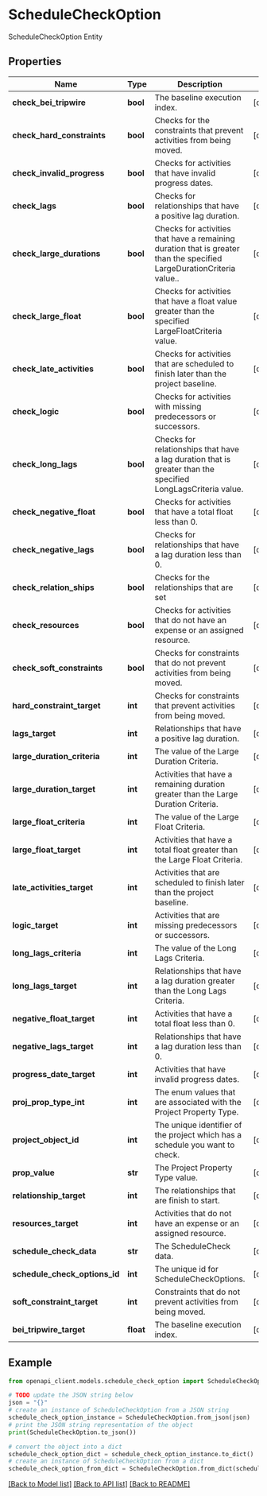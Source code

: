 # ScheduleCheckOption

ScheduleCheckOption Entity

## Properties

Name | Type | Description | Notes
------------ | ------------- | ------------- | -------------
**check_bei_tripwire** | **bool** | The baseline execution index. | [optional] 
**check_hard_constraints** | **bool** | Checks for the constraints that prevent activities from being moved. | [optional] 
**check_invalid_progress** | **bool** | Checks for activities that have invalid progress dates. | [optional] 
**check_lags** | **bool** | Checks for relationships that have a positive lag duration. | [optional] 
**check_large_durations** | **bool** | Checks for activities that have a remaining duration that is greater than the specified LargeDurationCriteria value.. | [optional] 
**check_large_float** | **bool** | Checks for activities that have a float value greater than the specified LargeFloatCriteria value. | [optional] 
**check_late_activities** | **bool** | Checks for activities that are scheduled to finish later than the project baseline. | [optional] 
**check_logic** | **bool** | Checks for activities with missing predecessors or successors. | [optional] 
**check_long_lags** | **bool** | Checks for relationships that have a lag duration that is greater than the specified LongLagsCriteria value. | [optional] 
**check_negative_float** | **bool** | Checks for activities that have a total float less than 0. | [optional] 
**check_negative_lags** | **bool** | Checks for relationships that have a lag duration less than 0. | [optional] 
**check_relation_ships** | **bool** | Checks for the relationships that are set | [optional] 
**check_resources** | **bool** | Checks for activities that do not have an expense or an assigned resource. | [optional] 
**check_soft_constraints** | **bool** | Checks for constraints that do not prevent activities from being moved. | [optional] 
**hard_constraint_target** | **int** | Checks for constraints that prevent activities from being moved. | [optional] 
**lags_target** | **int** | Relationships that have a positive lag duration. | [optional] 
**large_duration_criteria** | **int** | The value of the Large Duration Criteria. | [optional] 
**large_duration_target** | **int** | Activities that have a remaining duration greater than the Large Duration Criteria. | [optional] 
**large_float_criteria** | **int** | The value of the Large Float Criteria. | [optional] 
**large_float_target** | **int** | Activities that have a total float greater than the Large Float Criteria. | [optional] 
**late_activities_target** | **int** | Activities that are scheduled to finish later than the project baseline. | [optional] 
**logic_target** | **int** | Activities that are missing predecessors or successors. | [optional] 
**long_lags_criteria** | **int** | The value of the Long Lags Criteria. | [optional] 
**long_lags_target** | **int** | Relationships that have a lag duration greater than the Long Lags Criteria. | [optional] 
**negative_float_target** | **int** | Activities that have a total float less than 0. | [optional] 
**negative_lags_target** | **int** | Relationships that have a lag duration less than 0. | [optional] 
**progress_date_target** | **int** | Activities that have invalid progress dates. | [optional] 
**proj_prop_type_int** | **int** | The enum values that are associated with the Project Property Type. | [optional] 
**project_object_id** | **int** | The unique identifier of the project which has a schedule you want to check. | [optional] 
**prop_value** | **str** | The Project Property Type value. | [optional] 
**relationship_target** | **int** | The relationships that are finish to start. | [optional] 
**resources_target** | **int** | Activities that do not have an expense or an assigned resource. | [optional] 
**schedule_check_data** | **str** | The ScheduleCheck data. | [optional] 
**schedule_check_options_id** | **int** | The unique id for ScheduleCheckOptions. | [optional] 
**soft_constraint_target** | **int** | Constraints that do not prevent activities from being moved. | [optional] 
**bei_tripwire_target** | **float** | The baseline execution index. | [optional] 

## Example

```python
from openapi_client.models.schedule_check_option import ScheduleCheckOption

# TODO update the JSON string below
json = "{}"
# create an instance of ScheduleCheckOption from a JSON string
schedule_check_option_instance = ScheduleCheckOption.from_json(json)
# print the JSON string representation of the object
print(ScheduleCheckOption.to_json())

# convert the object into a dict
schedule_check_option_dict = schedule_check_option_instance.to_dict()
# create an instance of ScheduleCheckOption from a dict
schedule_check_option_from_dict = ScheduleCheckOption.from_dict(schedule_check_option_dict)
```
[[Back to Model list]](../README.md#documentation-for-models) [[Back to API list]](../README.md#documentation-for-api-endpoints) [[Back to README]](../README.md)


